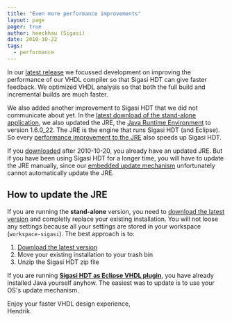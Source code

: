 ```yaml
---
title: "Even more performance improvements"
layout: page 
pager: true
author: heeckhau (Sigasi)
date: 2010-10-22
tags: 
  - performance
---
```

<div class="content">
<p>In our <a href="/update_20101020">latest release</a> we focussed development on improving the performance of our VHDL compiler so that Sigasi HDT can give faster feedback. We optimized VHDL analysis so that both the full build and incremental builds are much faster.</p><p>We also added another improvement to Sigasi HDT that we did not communicate about yet. In the <a href="http://www.sigasi.com/download-sigasi-hdt">latest download of the stand-alone application</a>, we also updated the JRE, the <a href="http://en.wikipedia.org/wiki/Java_Virtual_Machine#Execution_environment" class="elf-external elf-icon">Java Runtime Environment</a> to version 1.6.0_22. The JRE is the engine that runs Sigasi HDT (and Eclipse). So every <a href="http://en.wikipedia.org/wiki/Java_performance" class="elf-external elf-icon">performance improvement to the JRE</a> also speeds up Sigasi HDT.</p><p>If you <a href="http://www.sigasi.com/download-sigasi-hdt">downloaded</a> after 2010-10-20, you already have an updated JRE. But if you have been using Sigasi HDT for a longer time, you will have to update the JRE manually, since our <a href="/update_howto">embedded update mechanism</a> unfortunately cannot automatically update the JRE.</p><h2>How to update the JRE</h2><p>If you are running the <strong>stand-alone</strong> version, you need to <a href="http://www.sigasi.com/download-sigasi-hdt">download the latest version</a> and completly replace your existing installation. You will not loose any settings because all your settings are stored in your workspace (<span class="geshifilter"><code class="vhdl geshifilter-vhdl">workspace-sigasi</code></span>). The best approach is to:</p><ol><li><a href="http://www.sigasi.com/download-sigasi-hdt">Download the latest version</a></li><li>Move your existing installation to your trash bin</li><li>Unzip the Sigasi HDT zip file</li></ol><p>If you are running <strong><a href="/install_plugin_36">Sigasi HDT as Eclipse VHDL plugin</a></strong>, you have already installed Java yourself anyhow. The easiest was to update is to use your OS's update mechanism.</p><p>Enjoy your faster VHDL design experience,<br/>Hendrik.</p>  </div>

